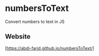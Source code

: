 # numbersToText
Convert numbers to text in JS
## Website
[https://abdi-farid.github.io/numbersToText/]
